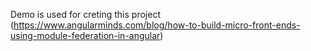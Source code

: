 Demo is used for creting this project (https://www.angularminds.com/blog/how-to-build-micro-front-ends-using-module-federation-in-angular)
